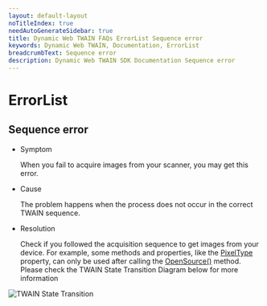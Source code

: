```yaml
---
layout: default-layout
noTitleIndex: true
needAutoGenerateSidebar: true
title: Dynamic Web TWAIN FAQs ErrorList Sequence error
keywords: Dynamic Web TWAIN, Documentation, ErrorList
breadcrumbText: Sequence error
description: Dynamic Web TWAIN SDK Documentation Sequence error
---
```


# ErrorList

## Sequence error

- Symptom

  When you fail to acquire images from your scanner, you may get this error.

- Cause

  The problem happens when the process does not occur in the correct TWAIN sequence.

- Resolution

  Check if you followed the acquisition sequence to get images from your device. For example, some methods and properties, like the [PixelType]({{site.info}}api/WebTwain_Acquire.html#pixeltype) property, can only be used after calling the [OpenSource()]({{site.info}}api/WebTwain_Acquire.html#opensource) method. Please check the TWAIN State Transition Diagram below for more information

![TWAIN State Transition]({{site.assets}}imgs/TWAIN-State-Transition.png)
